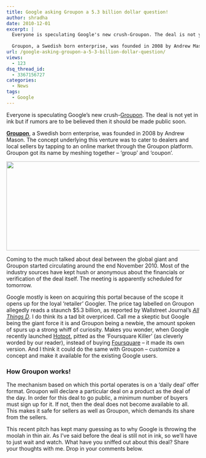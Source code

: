 ```yaml
---
title: Google asking Groupon a 5.3 billion dollar question!
author: shradha
date: 2010-12-01
excerpt: |
  Everyone is speculating Google's new crush-Groupon. The deal is not yet in ink but if rumors are to be believed then deal should be made public soon.
  
  Groupon, a Swedish born enterprise, was founded in 2008 by Andrew Mason. The concept underlying this venture was to cater to dealers and local sellers by tapping to an online market through the Groupon platform. Groupon got its name by meshing together - Group and Coupon.
url: /google-asking-groupon-a-5-3-billion-dollar-question/
views:
  - 123
dsq_thread_id:
  - 3367156727
categories:
  - News
tags:
  - Google
---
```

Everyone is speculating Google&#8217;s new crush-<a href="http://www.groupon.com/anchorage/" onclick="_gaq.push(['_trackEvent', 'outbound-article', 'http://www.groupon.com/anchorage/', 'Groupon']);" target="_blank">Groupon</a>. The deal is not yet in ink but if rumors are to be believed then it should be made public soon.

**<a href="http://www.groupon.com/anchorage/" onclick="_gaq.push(['_trackEvent', 'outbound-article', 'http://www.groupon.com/anchorage/', 'Groupon']);" target="_blank">Groupon</a>**, a Swedish born enterprise, was founded in 2008 by Andrew Mason. The concept underlying this venture was to cater to dealers and local sellers by tapping to an online market through the Groupon platform. Groupon got its name by meshing together &#8211; &#8216;group&#8217; and &#8216;coupon&#8217;.

<a rel="attachment wp-att-33312" href="http://devilsworkshop.org/google-asking-groupon-a-5-3-billion-dollar-question/groupon_google/"><img class="alignnone size-full wp-image-33312" title="Groupon_Google" src="http://cdn.devilsworkshop.org/files/2010/12/Groupon_Google.jpg" alt="" width="600" height="233" /></a>

Coming to the much talked about deal between the global giant and Groupon started circulating around the end November 2010. Most of the industry sources have kept hush or anonymous about the financials or verification of the deal itself. The meeting is apparently scheduled for tomorrow.

Google mostly is keen on acquiring this portal because of the scope it opens up for the loyal &#8216;retailer&#8217; Googler. The price tag labelled on Groupon allegedly reads a staunch $5.3 billion, as reported by Wallstreet Journal&#8217;s *<a href="http://online.wsj.com/article/SB10001424052748704679204575647033055940528.html" onclick="_gaq.push(['_trackEvent', 'outbound-article', 'http://online.wsj.com/article/SB10001424052748704679204575647033055940528.html', 'All Things D']);" target="_blank">All Things D</a>*. I do think its a tad bit overpriced. Call me a skeptic but Google being the giant force it is and Groupon being a newbie, the amount spoken of spurs up a strong whiff of curiosity. Makes you wonder, when Google recently launched <a href="http://devilsworkshop.org/review-and-rate-local-services-with-google-hotpot/" target="_blank">Hotpot</a>, pitted as the &#8216;Foursquare Killer&#8217; (as cleverly worded by our reader), instead of buying <a href="http://foursquare.com/" onclick="_gaq.push(['_trackEvent', 'outbound-article', 'http://foursquare.com/', 'Foursquare']);" target="_blank">Foursquare</a> &#8211; it made its own version. And I think it could do the same with Groupon &#8211; customize a concept and make it available for the existing Google users.

### How Groupon works!

The mechanism based on which this portal operates is on a &#8216;daily deal&#8217; offer format. Groupon will declare a particular deal on a product as the deal of the day. In order for this deal to go public, a minimum number of buyers must sign up for it. If not, then the deal does not become available to all. This makes it safe for sellers as well as Groupon, which demands its share from the sellers.

This recent pitch has kept many guessing as to why Google is throwing the moolah in thin air. As I&#8217;ve said before the deal is still not in ink, so we&#8217;ll have to just wait and watch. What have you sniffed out about this deal? Share your thoughts with me. Drop in your comments below.
